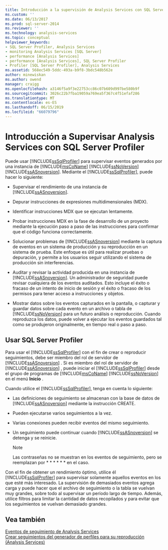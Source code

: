 ```yaml
---
title: Introducción a la supervisión de Analysis Services con SQL Server Profiler | Microsoft Docs
ms.custom: ''
ms.date: 06/13/2017
ms.prod: sql-server-2014
ms.reviewer: ''
ms.technology: analysis-services
ms.topic: conceptual
helpviewer_keywords:
- SQL Server Profiler, Analysis Services
- monitoring Analysis Services [SQL Server]
- performance [Analysis Services]
- performance [Analysis Services], SQL Server Profiler
- Profiler [SQL Server Profiler], Analysis Services
ms.assetid: 568ec549-5ddc-493a-b9f8-3bdc548b562e
author: minewiskan
ms.author: owend
manager: craigg
ms.openlocfilehash: a3146f5a9f3e22753cc86c07b609d997be580b9f
ms.sourcegitcommit: 3026c22b7fba19059a769ea5f367c4f51efaf286
ms.translationtype: MT
ms.contentlocale: es-ES
ms.lasthandoff: 06/15/2019
ms.locfileid: "66079796"
---
```

# <a name="introduction-to-monitoring-analysis-services-with-sql-server-profiler"></a>Introducción a Supervisar Analysis Services con SQL Server Profiler
  Puede usar [!INCLUDE[ssSqlProfiler](../../includes/sssqlprofiler-md.md)] para supervisar eventos generados por una instancia de [!INCLUDE[msCoName](../../includes/msconame-md.md)] [!INCLUDE[ssNoVersion](../../includes/ssnoversion-md.md)] [!INCLUDE[ssASnoversion](../../includes/ssasnoversion-md.md)]. Mediante el [!INCLUDE[ssSqlProfiler](../../includes/sssqlprofiler-md.md)], puede hacer lo siguiente:  
  
-   Supervisar el rendimiento de una instancia de [!INCLUDE[ssASnoversion](../../includes/ssasnoversion-md.md)].  
  
-   Depurar instrucciones de expresiones multidimensionales (MDX).  
  
-   Identificar instrucciones MDX que se ejecutan lentamente.  
  
-   Probar instrucciones MDX en la fase de desarrollo de un proyecto mediante la ejecución paso a paso de las instrucciones para confirmar que el código funciona correctamente.  
  
-   Solucionar problemas de [!INCLUDE[ssASnoversion](../../includes/ssasnoversion-md.md)] mediante la captura de eventos en un sistema de producción y su reproducción en un sistema de prueba. Este enfoque es útil para realizar pruebas o depuración, y permite a los usuarios seguir utilizando el sistema de producción sin interferencias.  
  
-   Auditar y revisar la actividad producida en una instancia de [!INCLUDE[ssASnoversion](../../includes/ssasnoversion-md.md)]. Un administrador de seguridad puede revisar cualquiera de los eventos auditados. Esto incluye el éxito o fracaso de un intento de inicio de sesión y el éxito o fracaso de los permisos para tener acceso a instrucciones y objetos.  
  
-   Mostrar datos sobre los eventos capturados en la pantalla, o capturar y guardar datos sobre cada evento en un archivo o tabla de [!INCLUDE[ssNoVersion](../../includes/ssnoversion-md.md)] para un futuro análisis o reproducción. Cuando reproduzca los datos, puede volver a ejecutar los eventos guardados tal como se produjeron originalmente, en tiempo real o paso a paso.  
  
## <a name="using-sql-server-profiler"></a>Usar SQL Server Profiler  
 Para usar el [!INCLUDE[ssSqlProfiler](../../includes/sssqlprofiler-md.md)] con el fin de crear o reproducir seguimientos, debe ser miembro del rol de servidor de [!INCLUDE[ssASnoversion](../../includes/ssasnoversion-md.md)] . Si es miembro del rol de servidor de [!INCLUDE[ssASnoversion](../../includes/ssasnoversion-md.md)] , puede iniciar el [!INCLUDE[ssSqlProfiler](../../includes/sssqlprofiler-md.md)] desde el grupo de programas de [!INCLUDE[msCoName](../../includes/msconame-md.md)] [!INCLUDE[ssNoVersion](../../includes/ssnoversion-md.md)] en el menú **Inicio** .  
  
 Cuando utilice el [!INCLUDE[ssSqlProfiler](../../includes/sssqlprofiler-md.md)], tenga en cuenta lo siguiente:  
  
-   Las definiciones de seguimiento se almacenan con la base de datos de [!INCLUDE[ssASnoversion](../../includes/ssasnoversion-md.md)] mediante la instrucción CREATE.  
  
-   Pueden ejecutarse varios seguimientos a la vez.  
  
-   Varias conexiones pueden recibir eventos del mismo seguimiento.  
  
-   Un seguimiento puede continuar cuando [!INCLUDE[ssASnoversion](../../includes/ssasnoversion-md.md)] se detenga y se reinicie.  
  
    > [!NOTE]  
    >  Las contraseñas no se muestran en los eventos de seguimiento, pero se reemplazan por \* \* \* \* \* \* en el caso.  
  
 Con el fin de obtener un rendimiento óptimo, utilice él [!INCLUDE[ssSqlProfiler](../../includes/sssqlprofiler-md.md)] para supervisar solamente aquellos eventos en los que esté más interesado. La supervisión de demasiados eventos agrega carga y puede hacer que el archivo de seguimiento o la tabla se vuelvan muy grandes, sobre todo al supervisar un período largo de tiempo. Además, utilice filtros para limitar la cantidad de datos recopilados y para evitar que los seguimientos se vuelvan demasiado grandes.  
  
## <a name="see-also"></a>Vea también  
 [Eventos de seguimiento de Analysis Services](https://docs.microsoft.com/bi-reference/trace-events/analysis-services-trace-events)   
 [Crear seguimientos del generador de perfiles para su reproducción &#40;Analysis Services&#41;](create-profiler-traces-for-replay-analysis-services.md)  
  
  
